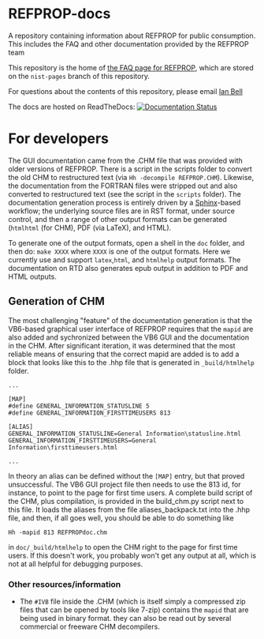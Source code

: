 # REFPROP-docs
A repository containing information about REFPROP for public consumption.  This includes the FAQ and other documentation provided by the REFPROP team

This repository is the home of [the FAQ page for REFPROP](http://pages.nist.gov/REFPROP-docs), which are stored on the ``nist-pages`` branch of this repository.

For questions about the contents of this repository, please email [Ian Bell](mailto:ian.bell@nist.gov)

The docs are hosted on ReadTheDocs: [![Documentation Status](https://readthedocs.org/projects/refprop-docs/badge/?version=latest)](http://refprop-docs.readthedocs.io/en/latest/?badge=latest)

# For developers

The GUI documentation came from the .CHM file that was provided with older versions of REFPROP.  There is a script in the scripts folder to convert the old CHM to restructured text (via ``Hh -decompile REFPROP.CHM``).  Likewise, the documentation from the FORTRAN files were stripped out and also converted to restructured text (see the script in the ``scripts`` folder).  The documentation generation process is entirely driven by a [Sphinx](http://www.sphinx-doc.org/en/master/)-based workflow; the underlying source files are in RST format, under source control, and then a range of other output formats can be generated (``htmlhtml`` (for CHM), PDF (via LaTeX), and HTML).

To generate one of the output formats, open a shell in the ``doc`` folder, and then do: ``make XXXX`` where ``XXXX`` is one of the output formats.  Here we currently use and support ``latex``,``html``, and ``htmlhelp`` output formats.  The documentation on RTD also generates epub output in addition to PDF and HTML outputs.

## Generation of CHM

The most challenging "feature" of the documentation generation is that the VB6-based graphical user interface of REFPROP requires that the ``mapid`` are also added and sychronized between the VB6 GUI and the documentation in the CHM.  After significant iteration, it was determined that the most reliable means of ensuring that the correct mapid are added is to add a block that looks like this to the .hhp file that is generated in ``_build/htmlhelp`` folder.

```
...

[MAP]
#define GENERAL_INFORMATION_STATUSLINE 5
#define GENERAL_INFORMATION_FIRSTTIMEUSERS 813

[ALIAS]
GENERAL_INFORMATION_STATUSLINE=General Information\statusline.html
GENERAL_INFORMATION_FIRSTTIMEUSERS=General Information\firsttimeusers.html

...
```

In theory an alias can be defined without the ``[MAP]`` entry, but that proved unsuccessful.  The VB6 GUI project file then needs to use the 813 id, for instance, to point to the page for first time users.  A complete build script of the CHM, plus compilation, is provided in the build_chm.py script next to this file.  It loads the aliases from the file aliases_backpack.txt into the .hhp file, and then, if all goes well, you should be able to do something like 
```
Hh -mapid 813 REFPROPdoc.chm
```
in ``doc/_build/htmlhelp`` to open the CHM right to the page for first time users.  If this doesn't work, you probably won't get any output at all, which is not at all helpful for debugging purposes.

### Other resources/information

* The ``#IVB`` file inside the .CHM (which is itself simply a compressed zip files that can be opened by tools like 7-zip) contains the ``mapid`` that are being used in binary format.  they can also be read out by several commercial or freeware CHM decompilers.